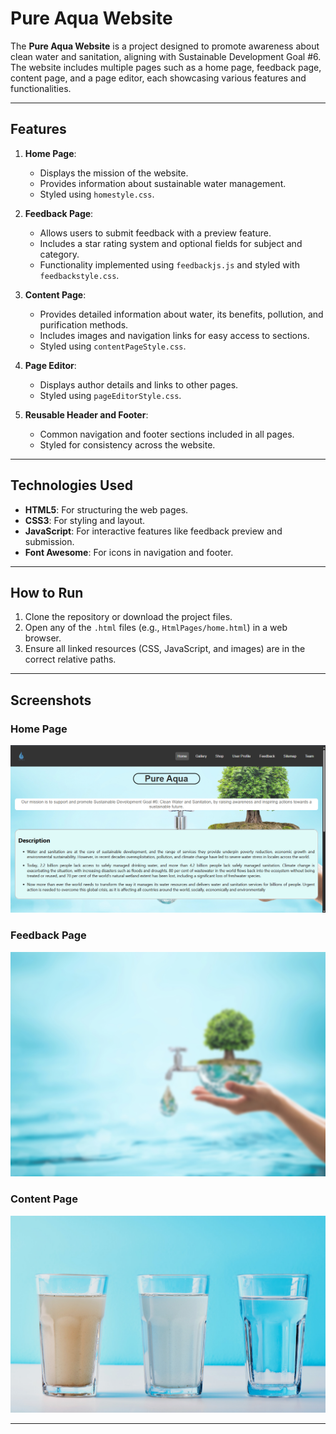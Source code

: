 # Pure Aqua Website

The **Pure Aqua Website** is a project designed to promote awareness about clean water and sanitation, aligning with Sustainable Development Goal #6. The website includes multiple pages such as a home page, feedback page, content page, and a page editor, each showcasing various features and functionalities.


---

## Features

1. **Home Page**:
   - Displays the mission of the website.
   - Provides information about sustainable water management.
   - Styled using `homestyle.css`.

2. **Feedback Page**:
   - Allows users to submit feedback with a preview feature.
   - Includes a star rating system and optional fields for subject and category.
   - Functionality implemented using `feedbackjs.js` and styled with `feedbackstyle.css`.

3. **Content Page**:
   - Provides detailed information about water, its benefits, pollution, and purification methods.
   - Includes images and navigation links for easy access to sections.
   - Styled using `contentPageStyle.css`.

4. **Page Editor**:
   - Displays author details and links to other pages.
   - Styled using `pageEditorStyle.css`.

5. **Reusable Header and Footer**:
   - Common navigation and footer sections included in all pages.
   - Styled for consistency across the website.

---

## Technologies Used

- **HTML5**: For structuring the web pages.
- **CSS3**: For styling and layout.
- **JavaScript**: For interactive features like feedback preview and submission.
- **Font Awesome**: For icons in navigation and footer.

---

## How to Run

1. Clone the repository or download the project files.
2. Open any of the `.html` files (e.g., `HtmlPages/home.html`) in a web browser.
3. Ensure all linked resources (CSS, JavaScript, and images) are in the correct relative paths.

---

## Screenshots

### Home Page
![Home Page](images/homepage.png)

### Feedback Page
![Feedback Page](images/water2.jpg)

### Content Page
![Content Page](images/contentPage/clean1.jpg)

---
